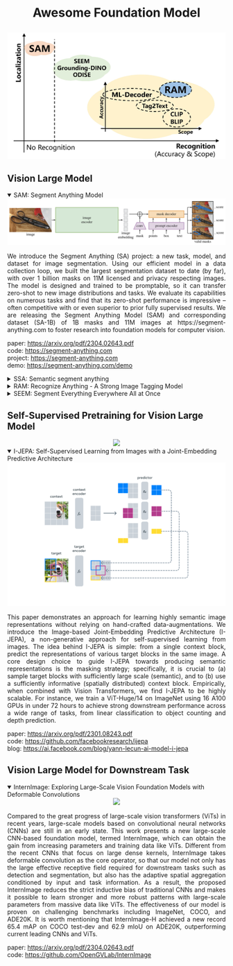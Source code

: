 # <p align="center">Awesome Foundation Model</p>  
<div align="center"><img src="assets/overview.jpg"/></div>  

## Vision Large Model

<details open>
<summary>SAM: Segment Anything Model</summary>
<div align="center"><img src="assets/sam.png"/></div>    
<div align="justify">
<p>
We introduce the Segment Anything (SA) project: a new task, model, and dataset for image segmentation. Using our efficient model in a data collection loop, we built the largest segmentation dataset to date (by far), with over 1 billion masks on 11M licensed and privacy respecting images. The model is designed and trained to be promptable, so it can transfer zero-shot to new image distributions and tasks. We evaluate its capabilities on numerous tasks and find that its zero-shot performance is impressive – often competitive with or even superior to prior fully supervised results. We are releasing the Segment Anything Model (SAM) and corresponding dataset (SA-1B) of 1B masks and 11M images at https://segment-anything.com to foster research into foundation models for computer vision.
 
paper: https://arxiv.org/pdf/2304.02643.pdf  
code: https://segment-anything.com  
project: https://segment-anything.com  
demo: https://segment-anything.com/demo  
</p>
</div>
</details>

<details>
<summary>SSA: Semantic segment anything</summary>
<div align="center"><img src="assets/ssa.png"/></div>    
<div align="justify">
<p>
SAM is a powerful model for arbitrary object segmentation, while SA-1B is the largest segmentation dataset to date. However, SAM lacks the ability to predict semantic categories for each mask. (I) To address above limitation, we propose a pipeline on top of SAM to predict semantic category for each mask, called Semantic Segment Anything (SSA). (II) Moreover, our SSA can serve as an automated dense open-vocabulary annotation engine called Semantic segment anything labeling engine (SSA-engine), providing rich semantic category annotations for SA-1B or any other dataset. This engine significantly reduces the need for manual annotation and associated costs.

paper:  
code: https://github.com/fudan-zvg/Semantic-Segment-Anything  
demo: https://replicate.com/cjwbw/semantic-segment-anything
</p>
</div>
</details>

<details>
<summary>RAM: Recognize Anything - A Strong Image Tagging Model</summary>
<div align="center"><img src="assets/ram.jpg"/></div>    
<div align="justify">
<p>
We present the Recognize Anything Model (RAM): a strong foundation model for image tagging. RAM makes a substantial step for large models in computer vision, demonstrating the zero-shot ability to recognize any common category with high accuracy. RAM introduces a new paradigm for image tagging, leveraging large-scale imagetext pairs for training instead of manual annotations. The development of RAM comprises four key steps. Firstly, annotation-free image tags are obtained at scale through automatic text semantic parsing. Subsequently, a preliminary model is trained for automatic annotation by unifying the caption and tagging tasks, supervised by the original texts and parsed tags, respectively. Thirdly, a data engine is employed to generate additional annotations and clean incorrect ones. Lastly, the model is retrained with the processed data and fine-tuned using a smaller but higherquality dataset. We evaluate the tagging capabilities of RAM on numerous benchmarks and observe impressive zero-shot performance, significantly outperforming CLIP and BLIP. Remarkably, RAM even surpasses the fully supervised manners and exhibits competitive performance with the Google tagging API. We are releasing the RAM at https://recognize-anything.github.io/ to foster the advancements of large models in computer vision.

paper: https://arxiv.org/pdf/2306.03514.pdf  
code: https://github.com/xinyu1205/Recognize_Anything-Tag2Text  
demo: https://huggingface.co/spaces/xinyu1205/Recognize_Anything-Tag2Text  
project: https://recognize-anything.github.io/  
</p>
</div>
</details>

<details>
<summary>SEEM: Segment Everything Everywhere All at Once</summary>
<div align="center"><img src="assets/seem.png"/></div>    
<div align="justify">
<p>
Despite the growing demand for interactive AI systems, there have been few comprehensive studies on human-AI interaction in visual understanding e.g. segmentation. Inspired by the development of prompt-based universal interfaces for LLMs, this paper presents SEEM, a promptable, interactive model for Segmenting Everything Everywhere all at once in an image. SEEM has four desiderata: i) Versatility by introducing a versatile prompting engine for different types of prompts, including points, boxes, scribbles, masks, texts, and referred regions of another image; ii) Compositionality by learning a joint visual-semantic space for visual and textual prompts to compose queries on the fly for inference as shown in Fig. 1; iii) Interactivity by incorporating learnable memory prompts to retain dialog history information via mask-guided cross-attention; and iv) Semantic-awareness by using a text encoder to encode text queries and mask labels for open-vocabulary segmentation. A comprehensive empirical study is performed to validate the effectiveness of SEEM on various segmentation tasks. SEEM shows a strong capability of generalizing to unseen user intents as it learned to compose prompts of different types in a unified representation space. In addition, SEEM can efficiently handle multiple rounds of interactions with a lightweight prompt decoder. The SEEM demo is available at https://github.com/UX-Decoder/Segment-Everything-Everywhere-All-At-Once, and the source code will be released at the same place.

paper: https://arxiv.org/pdf/2304.06718.pdf  
code: https://github.com/UX-Decoder/Segment-Everything-Everywhere-All-At-Once  
demo: https://huggingface.co/spaces/xdecoder/SEEM   
</p>
</div>
</details>


##  Self-Supervised Pretraining for Vision Large Model
<div align="center"><img src="https://user-images.githubusercontent.com/31701434/246673474-16e1cc5a-5c15-4ce5-8abe-1e671b054a43.png"/></div>  

<details open>
<summary>I-JEPA: Self-Supervised Learning from Images with a Joint-Embedding Predictive Architecture</summary>
<div align="center"><img src="assets/ijepa.png"/></div>    
<div align="justify">
<p>
This paper demonstrates an approach for learning highly semantic image representations without relying on hand-crafted data-augmentations. We introduce the Image-based Joint-Embedding Predictive Architecture (I-JEPA), a non-generative approach for self-supervised learning from images. The idea behind I-JEPA is simple: from a single context block, predict the representations of various target blocks in the same image. A core design choice to guide I-JEPA towards producing semantic representations is the masking strategy; specifically, it is crucial to (a) sample target blocks with sufficiently large scale (semantic), and to (b) use a sufficiently informative (spatially distributed) context block. Empirically, when combined with Vision Transformers, we find I-JEPA to be highly scalable. For instance, we train a ViT-Huge/14 on ImageNet using 16 A100 GPUs in under 72 hours to achieve strong downstream performance across a wide range of tasks, from linear classification to object counting and depth prediction.
 
paper: https://arxiv.org/pdf/2301.08243.pdf  
code: https://github.com/facebookresearch/ijepa  
blog: https://ai.facebook.com/blog/yann-lecun-ai-model-i-jepa    
</p>
</div>
</details>

##  Vision Large Model for Downstream Task
<details open>
<summary>InternImage: Exploring Large-Scale Vision Foundation Models with Deformable Convolutions</summary>
<div align="center"><img src="assets/intern-image.png"/></div>    
<div align="justify">
<p>
Compared to the great progress of large-scale vision transformers (ViTs) in recent years, large-scale models based on convolutional neural networks (CNNs) are still
in an early state. This work presents a new large-scale CNN-based foundation model, termed InternImage, which can obtain the gain from increasing parameters and training data like ViTs. Different from the recent CNNs that focus on large dense kernels, InternImage takes deformable convolution as the core operator, so that our model not only has the large effective receptive field required for downstream tasks such as detection and segmentation, but also has the adaptive spatial aggregation conditioned by input and task information. As a result, the proposed InternImage reduces the strict inductive bias of traditional CNNs and makes it possible to learn stronger and more robust patterns with large-scale parameters from massive data like ViTs. The effectiveness of our model is proven on challenging benchmarks including ImageNet, COCO, and ADE20K. It is worth mentioning that InternImage-H achieved a new record 65.4 mAP on COCO test-dev and 62.9 mIoU on ADE20K, outperforming current leading CNNs and ViTs.
 
paper: https://arxiv.org/pdf/2304.02643.pdf  
code: https://github.com/OpenGVLab/InternImage  
</p>
</div>
</details>
